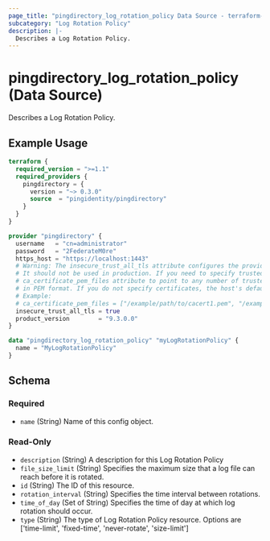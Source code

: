 ```yaml
---
page_title: "pingdirectory_log_rotation_policy Data Source - terraform-provider-pingdirectory"
subcategory: "Log Rotation Policy"
description: |-
  Describes a Log Rotation Policy.
---
```


# pingdirectory_log_rotation_policy (Data Source)

Describes a Log Rotation Policy.

## Example Usage

```terraform
terraform {
  required_version = ">=1.1"
  required_providers {
    pingdirectory = {
      version = "~> 0.3.0"
      source  = "pingidentity/pingdirectory"
    }
  }
}

provider "pingdirectory" {
  username   = "cn=administrator"
  password   = "2FederateM0re"
  https_host = "https://localhost:1443"
  # Warning: The insecure_trust_all_tls attribute configures the provider to trust any certificate presented by the PingDirectory server.
  # It should not be used in production. If you need to specify trusted CA certificates, use the
  # ca_certificate_pem_files attribute to point to any number of trusted CA certificate files
  # in PEM format. If you do not specify certificates, the host's default root CA set will be used.
  # Example:
  # ca_certificate_pem_files = ["/example/path/to/cacert1.pem", "/example/path/to/cacert2.pem"]
  insecure_trust_all_tls = true
  product_version        = "9.3.0.0"
}

data "pingdirectory_log_rotation_policy" "myLogRotationPolicy" {
  name = "MyLogRotationPolicy"
}
```

<!-- schema generated by tfplugindocs -->
## Schema

### Required

- `name` (String) Name of this config object.

### Read-Only

- `description` (String) A description for this Log Rotation Policy
- `file_size_limit` (String) Specifies the maximum size that a log file can reach before it is rotated.
- `id` (String) The ID of this resource.
- `rotation_interval` (String) Specifies the time interval between rotations.
- `time_of_day` (Set of String) Specifies the time of day at which log rotation should occur.
- `type` (String) The type of Log Rotation Policy resource. Options are ['time-limit', 'fixed-time', 'never-rotate', 'size-limit']

